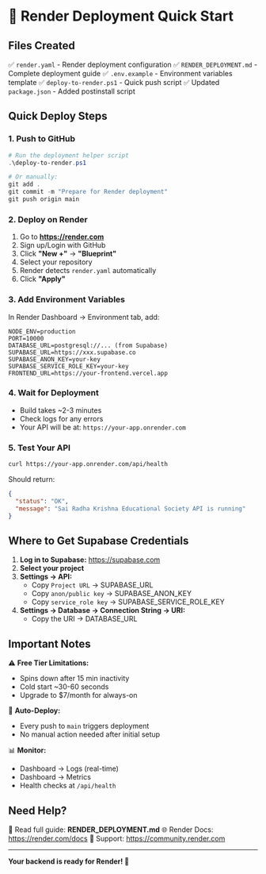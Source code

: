 # 🚀 Render Deployment Quick Start

## Files Created

✅ `render.yaml` - Render deployment configuration
✅ `RENDER_DEPLOYMENT.md` - Complete deployment guide
✅ `.env.example` - Environment variables template
✅ `deploy-to-render.ps1` - Quick push script
✅ Updated `package.json` - Added postinstall script

## Quick Deploy Steps

### 1. Push to GitHub
```powershell
# Run the deployment helper script
.\deploy-to-render.ps1

# Or manually:
git add .
git commit -m "Prepare for Render deployment"
git push origin main
```

### 2. Deploy on Render
1. Go to **https://render.com**
2. Sign up/Login with GitHub
3. Click **"New +"** → **"Blueprint"**
4. Select your repository
5. Render detects `render.yaml` automatically
6. Click **"Apply"**

### 3. Add Environment Variables
In Render Dashboard → Environment tab, add:

```
NODE_ENV=production
PORT=10000
DATABASE_URL=postgresql://... (from Supabase)
SUPABASE_URL=https://xxx.supabase.co
SUPABASE_ANON_KEY=your-key
SUPABASE_SERVICE_ROLE_KEY=your-key
FRONTEND_URL=https://your-frontend.vercel.app
```

### 4. Wait for Deployment
- Build takes ~2-3 minutes
- Check logs for any errors
- Your API will be at: `https://your-app.onrender.com`

### 5. Test Your API
```bash
curl https://your-app.onrender.com/api/health
```

Should return:
```json
{
  "status": "OK",
  "message": "Sai Radha Krishna Educational Society API is running"
}
```

## Where to Get Supabase Credentials

1. **Log in to Supabase:** https://supabase.com
2. **Select your project**
3. **Settings → API:**
   - Copy `Project URL` → SUPABASE_URL
   - Copy `anon/public key` → SUPABASE_ANON_KEY
   - Copy `service_role key` → SUPABASE_SERVICE_ROLE_KEY
4. **Settings → Database → Connection String → URI:**
   - Copy the URI → DATABASE_URL

## Important Notes

⚠️ **Free Tier Limitations:**
- Spins down after 15 min inactivity
- Cold start ~30-60 seconds
- Upgrade to $7/month for always-on

🔄 **Auto-Deploy:**
- Every push to `main` triggers deployment
- No manual action needed after initial setup

📊 **Monitor:**
- Dashboard → Logs (real-time)
- Dashboard → Metrics
- Health checks at `/api/health`

## Need Help?

📖 Read full guide: **RENDER_DEPLOYMENT.md**
🌐 Render Docs: https://render.com/docs
💬 Support: https://community.render.com

---

**Your backend is ready for Render! 🎉**
